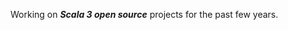 Working on ***Scala 3 open source*** projects for the past few years.

<!-- Top Github commit number: ***13,557*** -->

<!-- ![Stats](https://github-readme-stats.vercel.app/api?username=objektwerks&show_icons=true&hide_border=true) -->
